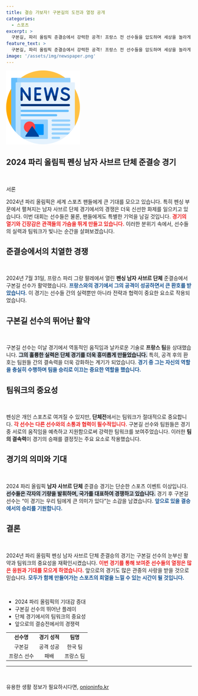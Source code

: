 ```yaml
---
title: 결승 가보자! 구본길의 도전과 열정 공개
categories:
  - 스포츠
excerpt: >
  구본길, 파리 올림픽 준결승에서 강력한 공격! 프랑스 전 선수들을 압도하며 세상을 놀라게 한 순간을 놓치지 마세요!
feature_text: >
  구본길, 파리 올림픽 준결승에서 강력한 공격! 프랑스 전 선수들을 압도하며 세상을 놀라게 한 순간을 놓치지 마세요!
image: '/assets/img/newspaper.png'
---
```


<p><img src="/assets/img/newspaper.png" alt="kimp 속보" /></p>

<h2 data-ke-size="size26">2024 파리 올림픽 펜싱 남자 사브르 단체 준결승 경기</h2>

<p data-ke-size="size16">&nbsp;</p>

<p>서론</p>

<p>2024년 파리 올림픽은 세계 스포츠 팬들에게 큰 기대를 모으고 있습니다. 특히 펜싱 부문에서 펼쳐지는 남자 사브르 단체 경기에서의 경쟁은 더욱 신선한 화제를 일으키고 있습니다. 이번 대회는 선수들은 물론, 팬들에게도 특별한 기억을 남길 것입니다. <b><span style="color: #ee2323;">경기의 열기와 긴장감은 관객들의 가슴을 뛰게 만들고 있습니다.</span></b> 이러한 분위기 속에서, 선수들의 실력과 팀워크가 빛나는 순간을 살펴보겠습니다.</p>

<h2 data-ke-size="size26">준결승에서의 치열한 경쟁</h2>

<p data-ke-size="size16">&nbsp;</p>

<p>2024년 7월 31일, 프랑스 파리 그랑 팔레에서 열린 <b>펜싱 남자 사브르 단체</b> 준결승에서 구본길 선수가 활약했습니다. <b><span style="color: #1a5490;">프랑스와의 경기에서 그의 공격이 성공하면서 큰 환호를 받았습니다.</span></b> 이 경기는 선수들 간의 실력뿐만 아니라 전략과 협력이 중요한 요소로 작용되었습니다. </p>

<h2 data-ke-size="size26">구본길 선수의 뛰어난 활약</h2>

<p data-ke-size="size16">&nbsp;</p>

<p>구본길 선수는 이날 경기에서 역동적인 움직임과 날카로운 기술로 <b>프랑스 팀</b>을 상대했습니다. <b><span style="background-color: #21538527;">그의 훌륭한 실력은 단체 경기를 더욱 흥미롭게 만들었습니다.</span></b> 특히, 공격 후의 환호는 팀원들 간의 결속력을 더욱 강화하는 계기가 되었습니다. <b><span style="color: #1a5490;">경기 중 그는 자신의 역할을 충실히 수행하며 팀을 승리로 이끄는 중요한 역할을 했습니다.</span></b></p>

<h2 data-ke-size="size26">팀워크의 중요성</h2>

<p data-ke-size="size16">&nbsp;</p>

<p>펜싱은 개인 스포츠로 여겨질 수 있지만, <b>단체전</b>에서는 팀워크가 절대적으로 중요합니다. <b><span style="color: #ee2323;">각 선수는 다른 선수와의 소통과 협력이 필수적입니다.</span></b> 구본길 선수와 팀원들은 경기 중 서로의 움직임을 예측하고 지원함으로써 강력한 팀워크를 보여주었습니다. 이러한 <b>팀의 결속력</b>이 경기의 승패를 결정짓는 주요 요소로 작용했습니다. </p>

<h2 data-ke-size="size26">경기의 의미와 기대</h2>

<p data-ke-size="size16">&nbsp;</p>

<p>2024 파리 올림픽 <b>남자 사브르 단체</b> 준결승 경기는 단순한 스포츠 이벤트 이상입니다. <b><span style="background-color: #21538527;">선수들은 각자의 기량을 발휘하며, 국가를 대표하여 경쟁하고 있습니다.</span></b> 경기 후 구본길 선수는 “이 경기는 우리 팀에게 큰 의미가 있다”는 소감을 남겼습니다. <b><span style="color: #1a5490;">앞으로 있을 결승에서의 승리를 기원합니다.</span></b></p>

<h2 data-ke-size="size26">결론</h2>

<p data-ke-size="size16">&nbsp;</p>

<p>2024년 파리 올림픽 펜싱 남자 사브르 단체 준결승의 경기는 구본길 선수의 눈부신 활약과 팀워크의 중요성을 재확인시켰습니다. <b><span style="color: #ee2323;">이번 경기를 통해 보여준 선수들의 열정은 많은 응원과 기대를 모으게 하였습니다.</span></b> 앞으로의 경기도 많은 관중의 사랑을 받을 것으로 믿습니다. <b><span style="color: #1a5490;">모두가 함께 만들어가는 스포츠의 희열을 느낄 수 있는 시간이 될 것입니다.</span></b> </p>

<p data-ke-size="size16">&nbsp;</p>

<ul>
    <li>2024 파리 올림픽의 기대감 증대</li>
    <li>구본길 선수의 뛰어난 플레이</li>
    <li>단체 경기에서의 팀워크의 중요성</li>
    <li>앞으로의 결승전에서의 경쟁력</li>
</ul>

<table>
    <tr>
        <td style="text-align: center; height: 17px;"><b>선수명</b></td>
        <td style="text-align: center; height: 17px;"><b>경기 성적</b></td>
        <td style="text-align: center; height: 17px;"><b>팀명</b></td>
    </tr>
    <tr>
        <td style="text-align: center; height: 17px;">구본길</td>
        <td style="text-align: center; height: 17px;">공격 성공</td>
        <td style="text-align: center; height: 17px;">한국 팀</td>
    </tr>
    <tr>
        <td style="text-align: center; height: 17px;">프랑스 선수</td>
        <td style="text-align: center; height: 17px;">패배</td>
        <td style="text-align: center; height: 17px;">프랑스 팀</td>
    </tr>
</table>

<hr />

<p data-ke-size="size16">&nbsp;</p>
유용한 생활 정보가 필요하시다면, <a href="https://onioninfo.kr" rel="dofollow">onioninfo.kr</a>


